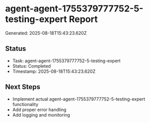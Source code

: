 # agent-agent-1755379777752-5-testing-expert Report

Generated: 2025-08-18T15:43:23.620Z

## Status
- Task: agent-agent-1755379777752-5-testing-expert
- Status: Completed
- Timestamp: 2025-08-18T15:43:23.620Z

## Next Steps
- Implement actual agent-agent-1755379777752-5-testing-expert functionality
- Add proper error handling
- Add logging and monitoring
